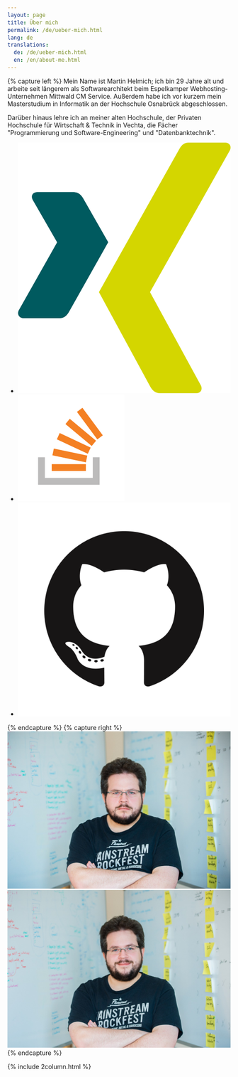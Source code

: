 ```yaml
---
layout: page
title: Über mich
permalink: /de/ueber-mich.html
lang: de
translations:
  de: /de/ueber-mich.html
  en: /en/about-me.html
---
```


{% capture left %}
Mein Name ist Martin Helmich; ich bin 29 Jahre alt und arbeite seit längerem als Softwarearchitekt beim Espelkamper Webhosting-Unternehmen Mittwald CM Service. Außerdem habe ich vor kurzem mein Masterstudium in Informatik an der Hochschule Osnabrück abgeschlossen.

Darüber hinaus lehre ich an meiner alten Hochschule, der Privaten Hochschule für Wirtschaft & Technik in Vechta, die Fächer "Programmierung und Software-Engineering" und "Datenbanktechnik".

<ul class="social-links">
  <li><a href="https://www.xing.com/profile/Martin_Helmich3"><img src="/assets/social/xing.svg"></a></li>
  <li><a href="https://stackoverflow.com/users/story/1995300"><img src="/assets/social/stackoverflow.svg"></a></li>
  <li><a href="https://github.com/martin-helmich"><img src="/assets/social/github.png"></a></li>
</ul>

{% endcapture %}
{% capture right %}
  <img src="/assets/martin-grumpy.jpg" class="img-responsive z-depth-1" id="martin-grumpy" />
  <img src="/assets/martin-happy.jpg" class="img-responsive z-depth-1 d-none" id="martin-happy" />
{% endcapture %}

{% include 2column.html %}
